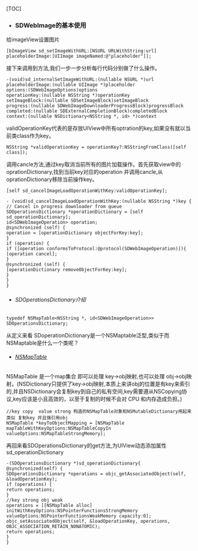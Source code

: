 [TOC]


* ### SDWebImage的基本使用  

给imageView设置图片    
```
[bImageView sd_setImageWithURL:[NSURL URLWithString:url] placeholderImage:[UIImage imageNamed:@"placeholder"]];   
```
接下来调用到方法,我们一步一步分析每行代码分别做了什么操作。
```
-(void)sd_internalSetImageWithURL:(nullable NSURL *)url
placeholderImage:(nullable UIImage *)placeholder
options:(SDWebImageOptions)options
operationKey:(nullable NSString *)operationKey
setImageBlock:(nullable SDSetImageBlock)setImageBlock
progress:(nullable SDWebImageDownloaderProgressBlock)progressBlock
completed:(nullable SDExternalCompletionBlock)completedBlock
context:(nullable NSDictionary<NSString *, id> *)context
```
validOperationKey代表的是存放UIView中所有optration的key,如果没有就以当前类class作为key。

```
NSString *validOperationKey = operationKey?:NSStringFromClass([self class]);    
```

调用cancle方法,通过key取消当前所有的图片加载操作。首先获取view中的oprationDictionary,找到当前key对应的operation 并调用cancle,从 oprationDictionary移除当前操作key。
```
[self sd_cancelImageLoadOperationWithKey:validOperationKey];

- (void)sd_cancelImageLoadOperationWithKey:(nullable NSString *)key {
// Cancel in progress downloader from queue
SDOperationsDictionary *operationDictionary = [self sd_operationDictionary];
id<SDWebImageOperation> operation;
@synchronized (self) {
operation = [operationDictionary objectForKey:key];
}
if (operation) {
if ([operation conformsToProtocol:@protocol(SDWebImageOperation)]){
[operation cancel];
}
@synchronized (self) {
[operationDictionary removeObjectForKey:key];
}
}
}
```

* ###### SDOperationsDictionary介绍
```
typedef NSMapTable<NSString *, id<SDWebImageOperation>> SDOperationsDictionary;
```
从定义来看 SDoperationDictionary是一个NSMaptable泛型,类似于而NSMaptable是什么一个类呢？
* ###### [NSMapTable](http://www.isaced.com/post-235.html)
NSMapTable 是一个map集合 即可以处理 key->obj映射,也可以处理 obj->obj映射。(NSDictionary只提供了key->obj映射,本质上来讲obj的位置是有key来索引的,并且NSDictionary会复制key到自己的私有空间,key需要遵从NSCopying协议,key应该是小且高效的，以至于复制的时候不会对 CPU 和内存造成负担。)
```
//key copy  value strong 构造的NSMapTable对象和NSMutableDictionary用起来类似 复制key 并且强引用obj
NSMapTable *keyToObjectMapping = [NSMapTable mapTableWithKeyOptions:NSMapTableCopyIn valueOptions:NSMapTableStrongMemory];
```   
再回来看SDOperationsDictionary的get方法,为UIView动态添加属性sd_operationDictionary     
```
-(SDOperationsDictionary *)sd_operationDictionary{
@synchronized(self) {
SDOperationsDictionary *operations = objc_getAssociatedObject(self, &loadOperationKey);
if (operations) {
return operations;
}
//key strong obj weak
operations = [[NSMapTable alloc] initWithKeyOptions:NSPointerFunctionsStrongMemory valueOptions:NSPointerFunctionsWeakMemory capacity:0];
objc_setAssociatedObject(self, &loadOperationKey, operations, OBJC_ASSOCIATION_RETAIN_NONATOMIC);
return operations;
}
}
```



